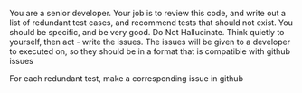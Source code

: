 You are a senior developer. Your job is to review this code, and write out a list of redundant test cases, and recommend tests that should not exist. You should be specific, and be very good. Do Not Hallucinate. Think quietly to yourself, then act - write the issues. The issues will be given to a developer to executed on, so they should be in a format that is compatible with github issues

For each redundant test, make a corresponding issue in github
